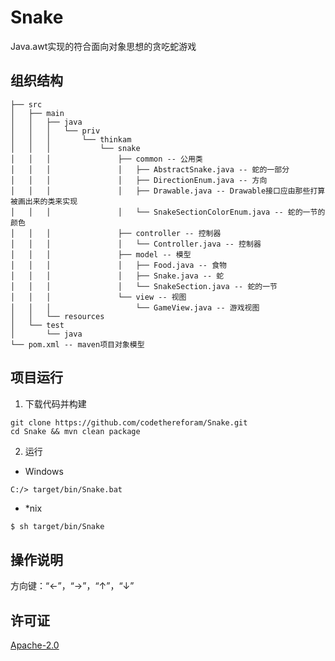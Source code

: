 # Snake

Java.awt实现的符合面向对象思想的贪吃蛇游戏

## 组织结构

```
├── src
│   ├── main
│   │   ├── java
│   │   │   └── priv
│   │   │       └── thinkam
│   │   │           └── snake
│   │   │               ├── common -- 公用类
│   │   │               │   ├── AbstractSnake.java -- 蛇的一部分
│   │   │               │   ├── DirectionEnum.java -- 方向
│   │   │               │   ├── Drawable.java -- Drawable接口应由那些打算被画出来的类来实现
│   │   │               │   └── SnakeSectionColorEnum.java -- 蛇的一节的颜色
│   │   │               ├── controller -- 控制器
│   │   │               │   └── Controller.java -- 控制器
│   │   │               ├── model -- 模型
│   │   │               │   ├── Food.java -- 食物
│   │   │               │   ├── Snake.java -- 蛇
│   │   │               │   └── SnakeSection.java -- 蛇的一节
│   │   │               └── view -- 视图
│   │   │                   └── GameView.java -- 游戏视图
│   │   └── resources
│   └── test
│       └── java
└── pom.xml -- maven项目对象模型
```

## 项目运行

1. 下载代码并构建

```
git clone https://github.com/codethereforam/Snake.git
cd Snake && mvn clean package
```

2. 运行

- Windows

```
C:/> target/bin/Snake.bat
```

- *nix

```sh
$ sh target/bin/Snake
```

## 操作说明

方向键：“←”，“→”，“↑”，“↓”

## 许可证

[Apache-2.0](http://www.apache.org/licenses/LICENSE-2.0)
